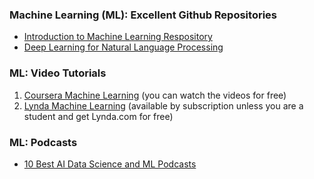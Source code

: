 ### Machine Learning (ML): Excellent Github Repositories
- [Introduction to Machine Learning Respository](https://github.com/m-clark/introduction-to-machine-learning)
- [Deep Learning for Natural Language Processing](https://github.com/shashankg7/Deep-Learning-for-NLP-Resources)

### ML: Video Tutorials
1. [Coursera Machine Learning](https://www.coursera.org/learn/machine-learning) (you can watch the videos for free)
2. [Lynda Machine Learning](https://www.lynda.com/Data-Science-tutorials/Machine-learning/475941/517476-4.html) (available by subscription unless you are a student and get Lynda.com for free)

### ML: Podcasts
- [10 Best AI Data Science and ML Podcasts](https://medium.com/startup-grind/the-10-best-ai-data-science-and-machine-learning-podcasts-d7495cfb127c)
